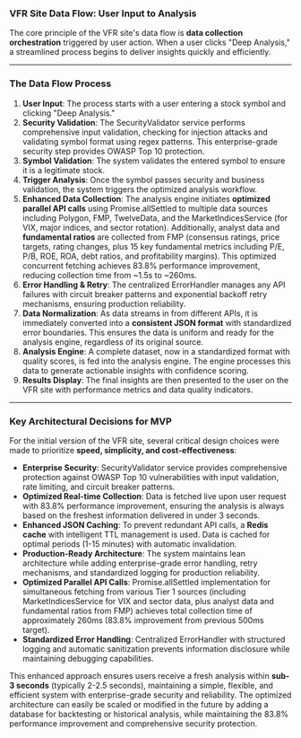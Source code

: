 ### **VFR Site Data Flow: User Input to Analysis**

The core principle of the VFR site's data flow is **data collection orchestration** triggered by user action. When a user clicks "Deep Analysis," a streamlined process begins to deliver insights quickly and efficiently.

***

### **The Data Flow Process**

1.  **User Input**: The process starts with a user entering a stock symbol and clicking "Deep Analysis."
2.  **Security Validation**: The SecurityValidator service performs comprehensive input validation, checking for injection attacks and validating symbol format using regex patterns. This enterprise-grade security step provides OWASP Top 10 protection.
3.  **Symbol Validation**: The system validates the entered symbol to ensure it is a legitimate stock.
4.  **Trigger Analysis**: Once the symbol passes security and business validation, the system triggers the optimized analysis workflow.
5.  **Enhanced Data Collection**: The analysis engine initiates **optimized parallel API calls** using Promise.allSettled to multiple data sources including Polygon, FMP, TwelveData, and the MarketIndicesService (for VIX, major indices, and sector rotation). Additionally, analyst data and **fundamental ratios** are collected from FMP (consensus ratings, price targets, rating changes, plus 15 key fundamental metrics including P/E, P/B, ROE, ROA, debt ratios, and profitability margins). This optimized concurrent fetching achieves 83.8% performance improvement, reducing collection time from ~1.5s to ~260ms.
6.  **Error Handling & Retry**: The centralized ErrorHandler manages any API failures with circuit breaker patterns and exponential backoff retry mechanisms, ensuring production reliability.
7.  **Data Normalization**: As data streams in from different APIs, it is immediately converted into a **consistent JSON format** with standardized error boundaries. This ensures the data is uniform and ready for the analysis engine, regardless of its original source.
8.  **Analysis Engine**: A complete dataset, now in a standardized format with quality scores, is fed into the analysis engine. The engine processes this data to generate actionable insights with confidence scoring.
9.  **Results Display**: The final insights are then presented to the user on the VFR site with performance metrics and data quality indicators.

***

### **Key Architectural Decisions for MVP**

For the initial version of the VFR site, several critical design choices were made to prioritize **speed, simplicity, and cost-effectiveness**:

* **Enterprise Security**: SecurityValidator service provides comprehensive protection against OWASP Top 10 vulnerabilities with input validation, rate limiting, and circuit breaker patterns.
* **Optimized Real-time Collection**: Data is fetched live upon user request with 83.8% performance improvement, ensuring the analysis is always based on the freshest information delivered in under 3 seconds.
* **Enhanced JSON Caching**: To prevent redundant API calls, a **Redis cache** with intelligent TTL management is used. Data is cached for optimal periods (1-15 minutes) with automatic invalidation.
* **Production-Ready Architecture**: The system maintains lean architecture while adding enterprise-grade error handling, retry mechanisms, and standardized logging for production reliability.
* **Optimized Parallel API Calls**: Promise.allSettled implementation for simultaneous fetching from various Tier 1 sources (including MarketIndicesService for VIX and sector data, plus analyst data and fundamental ratios from FMP) achieves total collection time of approximately 260ms (83.8% improvement from previous 500ms target).
* **Standardized Error Handling**: Centralized ErrorHandler with structured logging and automatic sanitization prevents information disclosure while maintaining debugging capabilities.

This enhanced approach ensures users receive a fresh analysis within **sub-3 seconds** (typically 2-2.5 seconds), maintaining a simple, flexible, and efficient system with enterprise-grade security and reliability. The optimized architecture can easily be scaled or modified in the future by adding a database for backtesting or historical analysis, while maintaining the 83.8% performance improvement and comprehensive security protection.